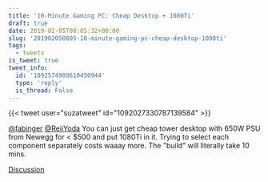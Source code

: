 ```yaml
---
title: '10-Minute Gaming PC: Cheap Desktop + 1080Ti'
draft: true
date: 2019-02-05T08:05:32+00:00
slug: '201902050805-10-minute-gaming-pc-cheap-desktop-1080ti'
tags:
  - tweets
is_tweet: true
tweet_info:
  id: '1092574909610450944'
  type: 'reply'
  is_thread: False
---
```




{{< tweet user="suzatweet" id="1092027330787139584" >}}

[@fabinger](https://x.com/fabinger) [@ReiiYoda](https://x.com/ReiiYoda) You can just get cheap tower desktop with 650W PSU from Newegg for &lt; $500 and put 1080Ti in it. Trying to select each component separately costs waaay more. The "build" will literally take 10 mins.

[Discussion](https://x.com/sytelus/status/1092574909610450944)
